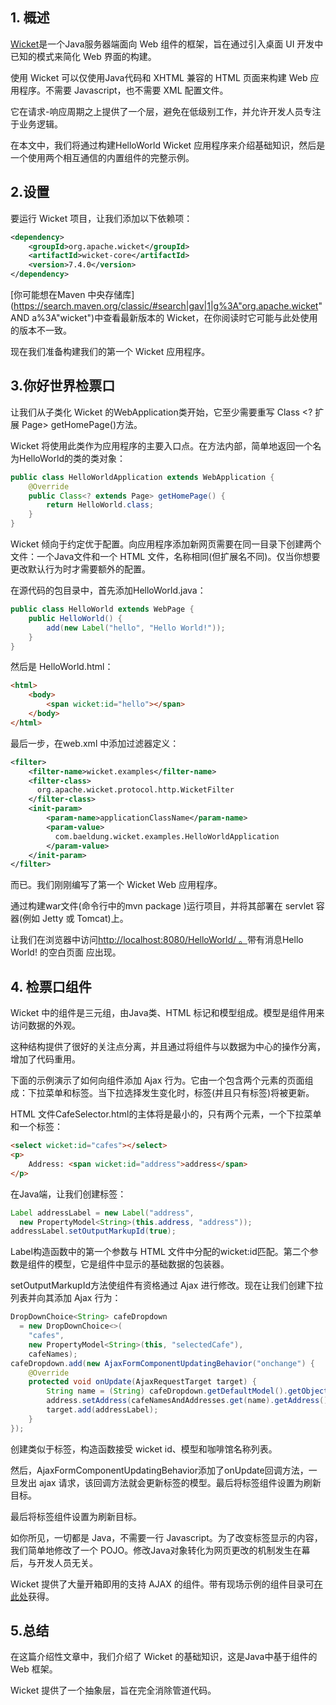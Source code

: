 ## 1. 概述

[Wicket](https://wicket.apache.org/)是一个Java服务器端面向 Web 组件的框架，旨在通过引入桌面 UI 开发中已知的模式来简化 Web 界面的构建。

使用 Wicket 可以仅使用Java代码和 XHTML 兼容的 HTML 页面来构建 Web 应用程序。不需要 Javascript，也不需要 XML 配置文件。

它在请求-响应周期之上提供了一个层，避免在低级别工作，并允许开发人员专注于业务逻辑。

在本文中，我们将通过构建HelloWorld Wicket 应用程序来介绍基础知识，然后是一个使用两个相互通信的内置组件的完整示例。

## 2.设置

要运行 Wicket 项目，让我们添加以下依赖项：

```xml
<dependency>
    <groupId>org.apache.wicket</groupId>
    <artifactId>wicket-core</artifactId>
    <version>7.4.0</version>
</dependency>
```

[你可能想在Maven 中央存储库](https://search.maven.org/classic/#search|gav|1|g%3A"org.apache.wicket" AND a%3A"wicket")中查看最新版本的 Wicket，在你阅读时它可能与此处使用的版本不一致。

现在我们准备构建我们的第一个 Wicket 应用程序。

## 3.你好世界检票口

让我们从子类化 Wicket 的WebApplication类开始，它至少需要重写 Class <? 扩展 Page> getHomePage()方法。

Wicket 将使用此类作为应用程序的主要入口点。在方法内部，简单地返回一个名为HelloWorld的类的类对象：

```java
public class HelloWorldApplication extends WebApplication {
    @Override
    public Class<? extends Page> getHomePage() {
        return HelloWorld.class;
    }
}
```

Wicket 倾向于约定优于配置。向应用程序添加新网页需要在同一目录下创建两个文件：一个Java文件和一个 HTML 文件，名称相同(但扩展名不同)。仅当你想要更改默认行为时才需要额外的配置。

在源代码的包目录中，首先添加HelloWorld.java：

```java
public class HelloWorld extends WebPage {
    public HelloWorld() {
        add(new Label("hello", "Hello World!"));
    }
}
```

然后是 HelloWorld.html：

```html
<html>
    <body>
        <span wicket:id="hello"></span>
    </body>
</html>
```

最后一步，在web.xml 中添加过滤器定义：

```xml
<filter>
    <filter-name>wicket.examples</filter-name>
    <filter-class>
      org.apache.wicket.protocol.http.WicketFilter
    </filter-class>
    <init-param>
        <param-name>applicationClassName</param-name>
        <param-value>
          com.baeldung.wicket.examples.HelloWorldApplication
        </param-value>
    </init-param>
</filter>
```

而已。我们刚刚编写了第一个 Wicket Web 应用程序。

通过构建war文件(命令行中的mvn package )运行项目，并将其部署在 servlet 容器(例如 Jetty 或 Tomcat)上。

让我们在浏览器中访问[http://localhost:8080/HelloWorld/ 。](http://localhost:8080/HelloWorld/)带有消息Hello World! 的空白页面 应出现。

## 4. 检票口组件

Wicket 中的组件是三元组，由Java类、HTML 标记和模型组成。模型是组件用来访问数据的外观。

这种结构提供了很好的关注点分离，并且通过将组件与以数据为中心的操作分离，增加了代码重用。

下面的示例演示了如何向组件添加 Ajax 行为。它由一个包含两个元素的页面组成：下拉菜单和标签。当下拉选择发生变化时，标签(并且只有标签)将被更新。

HTML 文件CafeSelector.html的主体将是最小的，只有两个元素，一个下拉菜单和一个标签：

```html
<select wicket:id="cafes"></select>
<p>
    Address: <span wicket:id="address">address</span>
</p>
```

在Java端，让我们创建标签：

```java
Label addressLabel = new Label("address", 
  new PropertyModel<String>(this.address, "address"));
addressLabel.setOutputMarkupId(true);
```

Label构造函数中的第一个参数与 HTML 文件中分配的wicket:id匹配。第二个参数是组件的模型，它是组件中显示的基础数据的包装器。

setOutputMarkupId方法使组件有资格通过 Ajax 进行修改。现在让我们创建下拉列表并向其添加 Ajax 行为：

```java
DropDownChoice<String> cafeDropdown 
  = new DropDownChoice<>(
    "cafes", 
    new PropertyModel<String>(this, "selectedCafe"), 
    cafeNames);
cafeDropdown.add(new AjaxFormComponentUpdatingBehavior("onchange") {
    @Override
    protected void onUpdate(AjaxRequestTarget target) {
        String name = (String) cafeDropdown.getDefaultModel().getObject();
        address.setAddress(cafeNamesAndAddresses.get(name).getAddress());
        target.add(addressLabel);
    }
});
```

创建类似于标签，构造函数接受 wicket id、模型和咖啡馆名称列表。

然后，AjaxFormComponentUpdatingBehavior添加了onUpdate回调方法，一旦发出 ajax 请求，该回调方法就会更新标签的模型。最后将标签组件设置为刷新目标。

最后将标签组件设置为刷新目标。

如你所见，一切都是 Java，不需要一行 Javascript。为了改变标签显示的内容，我们简单地修改了一个 POJO。修改Java对象转化为网页更改的机制发生在幕后，与开发人员无关。

Wicket 提供了大量开箱即用的支持 AJAX 的组件。带有现场示例的组件目录可[在此处](https://wicket.apache.org/learn/examples/index.html)获得。

## 5.总结

在这篇介绍性文章中，我们介绍了 Wicket 的基础知识，这是Java中基于组件的 Web 框架。

Wicket 提供了一个抽象层，旨在完全消除管道代码。